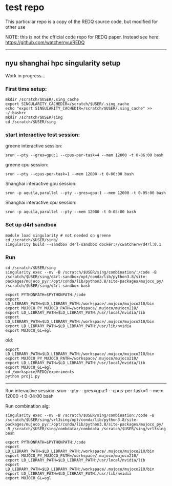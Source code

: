 # test repo
This particular repo is a copy of the REDQ source code, but modified for other use

NOTE: this is not the official code repo for REDQ paper. Instead see here: https://github.com/watchernyu/REDQ

---

## nyu shanghai hpc singularity setup
Work in progress...

### First time setup: 
```
mkdir /scratch/$USER/.sing_cache
export SINGULARITY_CACHEDIR=/scratch/$USER/.sing_cache
echo "export SINGULARITY_CACHEDIR=/scratch/$USER/.sing_cache" >> ~/.bashrc
mkdir /scratch/$USER/sing
cd /scratch/$USER/sing 
```
### start interactive test session: 
greene interactive session: 
```
srun --pty --gres=gpu:1 --cpus-per-task=4 --mem 12000 -t 0-06:00 bash
```
greene cpu session: 
```
srun --pty --cpus-per-task=1 --mem 12000 -t 0-06:00 bash
```

Shanghai interactive gpu session: 
```
srun -p aquila,parallel --pty --gres=gpu:1 --mem 12000 -t 0-05:00 bash
```
Shanghai interactive cpu session: 
```
srun -p aquila,parallel --pty --mem 12000 -t 0-05:00 bash
```


### Set up d4rl sandbox
```
module load singularity # not needed on greene
cd /scratch/$USER/sing/
singularity build --sandbox d4rl-sandbox docker://cwatcherw/d4rl:0.1
```

### Run
```
cd /scratch/$USER/sing
singularity exec --nv -B /scratch/$USER/sing/combination/:/code -B /scratch/$USER/sing/d4rl-sandbox/opt/conda/lib/python3.8/site-packages/mujoco_py/:/opt/conda/lib/python3.8/site-packages/mujoco_py/ /scratch/$USER/sing/d4rl-sandbox bash
```

```
export PYTHONPATH=$PYTHONPATH:/code
export LD_LIBRARY_PATH=$LD_LIBRARY_PATH:/workspace/.mujoco/mujoco210/bin
export MUJOCO_PY_MUJOCO_PATH=/workspace/.mujoco/mujoco210/
export LD_LIBRARY_PATH=$LD_LIBRARY_PATH:/usr/local/nvidia/lib
export LD_LIBRARY_PATH=$LD_LIBRARY_PATH:/workspace/.mujoco/mujoco210/bin
export LD_LIBRARY_PATH=$LD_LIBRARY_PATH:/usr/lib/nvidia
export MUJOCO_GL=egl

```

old: 
```
export LD_LIBRARY_PATH=$LD_LIBRARY_PATH:/workspace/.mujoco/mujoco210/bin
export MUJOCO_PY_MUJOCO_PATH=/workspace/.mujoco/mujoco210/
export LD_LIBRARY_PATH=$LD_LIBRARY_PATH:/usr/local/nvidia/lib
export MUJOCO_GL=egl
cd /workspace/REDQ/experiments
python proj1.py 
```

---

Run interactive session: 
srun --pty --gres=gpu:1 --cpus-per-task=1 --mem 12000 -t 0-04:00 bash


Run combination alg: 

```
singularity exec --nv -B /scratch/$USER/sing/combination:/code -B /scratch/$USER/sing/vrl3sing/opt/conda/lib/python3.8/site-packages/mujoco_py/:/opt/conda/lib/python3.8/site-packages/mujoco_py/ -B /scratch/$USER/sing/combdata:/combdata /scratch/$USER/sing/vrl3sing bash

export PYTHONPATH=$PYTHONPATH:/code
export LD_LIBRARY_PATH=$LD_LIBRARY_PATH:/workspace/.mujoco/mujoco210/bin
export MUJOCO_PY_MUJOCO_PATH=/workspace/.mujoco/mujoco210/
export LD_LIBRARY_PATH=$LD_LIBRARY_PATH:/usr/local/nvidia/lib
export LD_LIBRARY_PATH=$LD_LIBRARY_PATH:/workspace/.mujoco/mujoco210/bin
export LD_LIBRARY_PATH=$LD_LIBRARY_PATH:/usr/lib/nvidia
export MUJOCO_GL=egl
```
